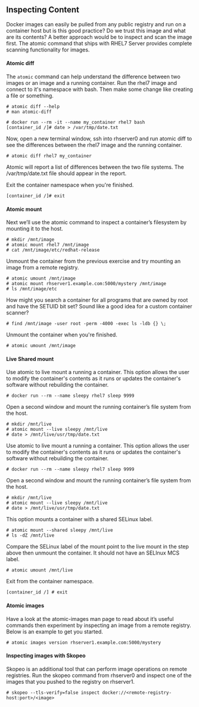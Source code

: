 ## Inspecting Content

Docker images can easily be pulled from any public registry and run on a container host but is this good practice? Do we trust this image and what are its contents? A better approach would be to inspect and scan the image first. The atomic command that ships with RHEL7 Server provides complete scanning functionality for images.

#### Atomic diff

The ```atomic``` command can help understand the difference between two images or an image and a running container. Run the rhel7 image and connect to it's namespace with bash. Then make some change like creating a file or something.

~~~shell
# atomic diff --help
# man atomic-diff

# docker run --rm -it --name my_container rhel7 bash
[container_id /]# date > /var/tmp/date.txt
~~~

Now, open a new terminal window, ssh into rhserver0 and run atomic diff to see the differences between the rhel7 image and the running container. 

~~~shell
# atomic diff rhel7 my_container
~~~

Atomic will report a list of differences between the two file systems. The /var/tmp/date.txt file should appear in the report.

Exit the container namespace when you're finished.

~~~shell
[container_id /]# exit
~~~

#### Atomic mount

Next we’ll use the atomic command to inspect a container’s filesystem by mounting it to the host.

~~~shell
# mkdir /mnt/image
# atomic mount rhel7 /mnt/image
# cat /mnt/image/etc/redhat-release
~~~

Unmount the container from the previous exercise and try mounting an image from a remote registry. 

~~~shell
# atomic umount /mnt/image
# atomic mount rhserver1.example.com:5000/mystery /mnt/image
# ls /mnt/image/etc
~~~

How might you search a container for all programs that are owned by root and have the SETUID bit set? Sound like a good idea for a custom container scanner?
~~~shell
# find /mnt/image -user root -perm -4000 -exec ls -ldb {} \;
~~~
Unmount the container when you're finished.

~~~shell
# atomic umount /mnt/image
~~~

#### Live Shared mount

Use atomic to live mount a running a container. This option allows the user to modify the container's contents as it runs or updates the container's software without rebuilding the container.

~~~shell
# docker run --rm --name sleepy rhel7 sleep 9999
~~~

Open a second window and mount the running container’s file system from the host.

~~~shell
# mkdir /mnt/live
# atomic mount --live sleepy /mnt/live
# date > /mnt/live/usr/tmp/date.txt
~~~

Use atomic to live mount a running a container. This option allows the user to modify the container's contents as it runs or updates the container's software without rebuilding the container.

~~~shell
# docker run --rm --name sleepy rhel7 sleep 9999
~~~

Open a second window and mount the running container’s file system from the host.

~~~shell
# mkdir /mnt/live
# atomic mount --live sleepy /mnt/live
# date > /mnt/live/usr/tmp/date.txt
~~~

This option mounts a container with a shared SELinux label.

~~~shell
# atomic mount --shared sleepy /mnt/live
# ls -dZ /mnt/live
~~~

Compare the SELinux label of the mount point to the live mount in the step above then unmount the container. It should not have an SELInux MCS label.

~~~shell
# atomic umount /mnt/live
~~~

Exit from the container namespace.

~~~shell
[container_id /] # exit
~~~

#### Atomic images

Have a look at the atomic-images man page to read about it’s useful commands then experiment by inspecting an image from a remote registry. Below is an example to get you started.

~~~shell
# atomic images version rhserver1.example.com:5000/mystery
~~~

#### Inspecting images with Skopeo

Skopeo is an additional tool that can perform image operations on remote registries. Run the skopeo command from rhserver0 and inspect one of the images that you pushed to the registry on rhserver1.

~~~shell
# skopeo --tls-verify=false inspect docker://<remote-registry-host:port>/<image>
~~~







